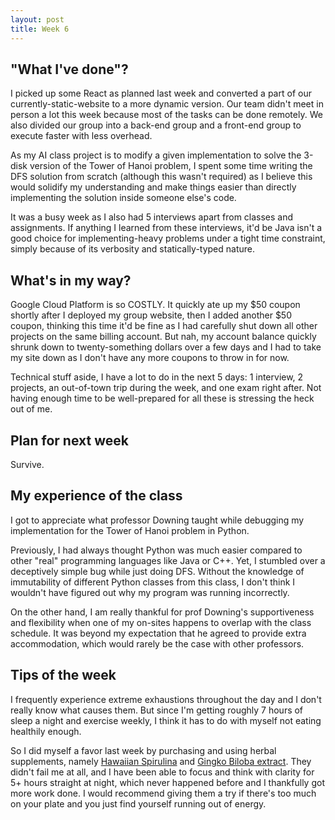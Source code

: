 ```yaml
---
layout: post
title: Week 6
---
```


"What I've done"? 
---

I picked up some React as planned last week and converted a part of our currently-static-website to a more dynamic version. Our team didn't meet in person a lot this week because most of the tasks can be done remotely. We also divided our group into a back-end group and a front-end group to execute faster with less overhead.

As my AI class project is to modify a given implementation to solve the 3-disk version of the Tower of Hanoi problem, I spent some time writing the DFS solution from scratch (although this wasn't required) as I believe this would solidify my understanding and make things easier than directly implementing the solution inside someone else's code.

It was a busy week as I also had 5 interviews apart from classes and assignments. If anything I learned from these interviews, it'd be Java isn't a good choice for implementing-heavy problems under a tight time constraint, simply because of its verbosity and statically-typed nature.

What's in my way?
---

Google Cloud Platform is so COSTLY. It quickly ate up my $50 coupon shortly after I deployed my group website, then I added another $50 coupon, thinking this time it'd be fine as I had carefully shut down all other projects on the same billing account. But nah, my account balance quickly shrunk down to twenty-something dollars over a few days and I had to take my site down as I don't have any more coupons to throw in for now.

Technical stuff aside, I have a lot to do in the next 5 days: 1 interview, 2 projects, an out-of-town trip during the week, and one exam right after. Not having enough time to be well-prepared for all these is stressing the heck out of me.

Plan for next week
---

Survive.

My experience of the class
---

I got to appreciate what professor Downing taught while debugging my implementation for the Tower of Hanoi problem in Python.

Previously, I had always thought Python was much easier compared to other "real" programming languages like Java or C++. Yet, I stumbled over a deceptively simple bug while just doing DFS. Without the knowledge of immutability of different Python classes from this class, I don't think I wouldn't have figured out why my program was running incorrectly.

On the other hand, I am really thankful for prof Downing's supportiveness and flexibility when one of my on-sites happens to overlap with the class schedule. It was beyond my expectation that he agreed to provide extra accommodation, which would rarely be the case with other professors.

Tips of the week 
---
I frequently experience extreme exhaustions throughout the day and I don't really know what causes them. But since I'm getting roughly 7 hours of sleep a night and exercise weekly, I think it has to do with myself not eating healthily enough. 

So I did myself a favor last week by purchasing and using herbal supplements, namely [Hawaiian Spirulina](https://www.amazon.com/gp/product/B0039ITKRY/ref=oh_aui_detailpage_o00_s00?ie=UTF8&th=1) and [Gingko Biloba extract](https://www.amazon.com/gp/product/B071RY61KV/ref=oh_aui_detailpage_o00_s01?ie=UTF8&psc=1). They didn't fail me at all, and I have been able to focus and think with clarity for 5+ hours straight at night, which never happened before and I thankfully got more work done. I would recommend giving them a try if there's too much on your plate and you just find yourself running out of energy.